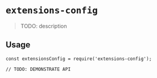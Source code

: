 # `extensions-config`

> TODO: description

## Usage

```
const extensionsConfig = require('extensions-config');

// TODO: DEMONSTRATE API
```
